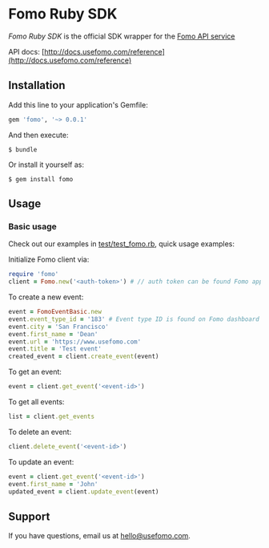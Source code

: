 # Fomo Ruby SDK

*Fomo Ruby SDK* is the official SDK wrapper for the [Fomo API service](https://www.usefomo.com)

API docs: [http://docs.usefomo.com/reference](http://docs.usefomo.com/reference)

## Installation

Add this line to your application's Gemfile:

```ruby
gem 'fomo', '~> 0.0.1'

```

And then execute:

    $ bundle

Or install it yourself as:

    $ gem install fomo
    
## Usage

### Basic usage

Check out our examples in [test/test_fomo.rb](test/test_fomo.rb), quick usage examples:

Initialize Fomo client via:

```ruby
require 'fomo'
client = Fomo.new('<auth-token>') # // auth token can be found Fomo application admin dashboard (App -> API Access)
```

To create a new event:

```ruby
event = FomoEventBasic.new
event.event_type_id = '183' # Event type ID is found on Fomo dashboard (Templates -> Template ID)
event.city = 'San Francisco'
event.first_name = 'Dean'
event.url = 'https://www.usefomo.com'
event.title = 'Test event'
created_event = client.create_event(event)
```

To get an event:

```ruby
event = client.get_event('<event-id>')
```

To get all events:

```ruby
list = client.get_events
```

To delete an event:

```ruby
client.delete_event('<event-id>')
```

To update an event:

```ruby
event = client.get_event('<event-id>')
event.first_name = 'John'
updated_event = client.update_event(event)
```

## Support

If you have questions, email us at [hello@usefomo.com](mailto:hello@usefomo.com).
